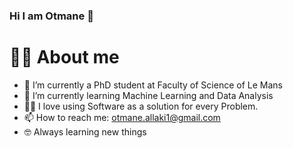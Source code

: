 ### Hi I am Otmane  👋

# 💁‍♂️ About me

- 🔭 I’m currently a PhD student at Faculty of Science of Le Mans
- 🌱 I’m currently learning Machine Learning and Data Analysis 
- 🧑‍💻 I love using Software as a solution for every Problem.
- 📫 How to reach me: otmane.allaki1@gmail.com 
- 🤓 Always learning new things
